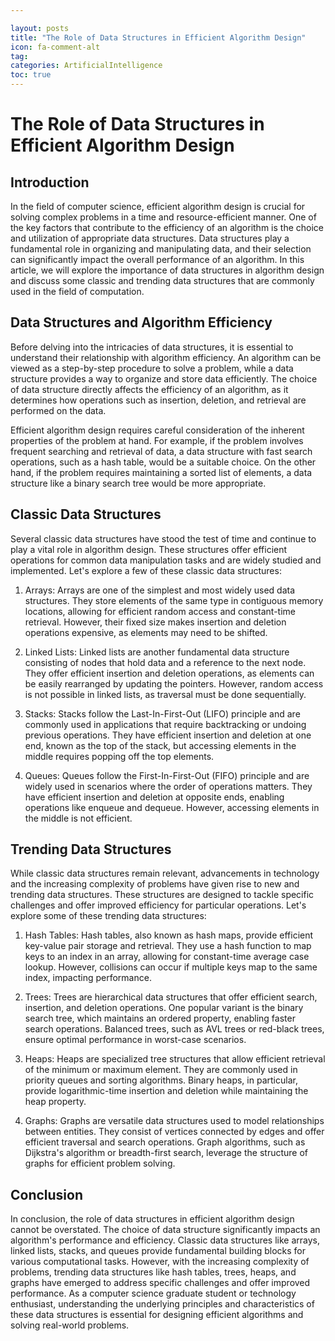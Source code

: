 ```yaml
---

layout: posts
title: "The Role of Data Structures in Efficient Algorithm Design"
icon: fa-comment-alt
tag:      
categories: ArtificialIntelligence
toc: true
---
```




# The Role of Data Structures in Efficient Algorithm Design

## Introduction

In the field of computer science, efficient algorithm design is crucial for solving complex problems in a time and resource-efficient manner. One of the key factors that contribute to the efficiency of an algorithm is the choice and utilization of appropriate data structures. Data structures play a fundamental role in organizing and manipulating data, and their selection can significantly impact the overall performance of an algorithm. In this article, we will explore the importance of data structures in algorithm design and discuss some classic and trending data structures that are commonly used in the field of computation.

## Data Structures and Algorithm Efficiency

Before delving into the intricacies of data structures, it is essential to understand their relationship with algorithm efficiency. An algorithm can be viewed as a step-by-step procedure to solve a problem, while a data structure provides a way to organize and store data efficiently. The choice of data structure directly affects the efficiency of an algorithm, as it determines how operations such as insertion, deletion, and retrieval are performed on the data.

Efficient algorithm design requires careful consideration of the inherent properties of the problem at hand. For example, if the problem involves frequent searching and retrieval of data, a data structure with fast search operations, such as a hash table, would be a suitable choice. On the other hand, if the problem requires maintaining a sorted list of elements, a data structure like a binary search tree would be more appropriate.

## Classic Data Structures

Several classic data structures have stood the test of time and continue to play a vital role in algorithm design. These structures offer efficient operations for common data manipulation tasks and are widely studied and implemented. Let's explore a few of these classic data structures:

1. Arrays: Arrays are one of the simplest and most widely used data structures. They store elements of the same type in contiguous memory locations, allowing for efficient random access and constant-time retrieval. However, their fixed size makes insertion and deletion operations expensive, as elements may need to be shifted.

2. Linked Lists: Linked lists are another fundamental data structure consisting of nodes that hold data and a reference to the next node. They offer efficient insertion and deletion operations, as elements can be easily rearranged by updating the pointers. However, random access is not possible in linked lists, as traversal must be done sequentially.

3. Stacks: Stacks follow the Last-In-First-Out (LIFO) principle and are commonly used in applications that require backtracking or undoing previous operations. They have efficient insertion and deletion at one end, known as the top of the stack, but accessing elements in the middle requires popping off the top elements.

4. Queues: Queues follow the First-In-First-Out (FIFO) principle and are widely used in scenarios where the order of operations matters. They have efficient insertion and deletion at opposite ends, enabling operations like enqueue and dequeue. However, accessing elements in the middle is not efficient.

## Trending Data Structures

While classic data structures remain relevant, advancements in technology and the increasing complexity of problems have given rise to new and trending data structures. These structures are designed to tackle specific challenges and offer improved efficiency for particular operations. Let's explore some of these trending data structures:

1. Hash Tables: Hash tables, also known as hash maps, provide efficient key-value pair storage and retrieval. They use a hash function to map keys to an index in an array, allowing for constant-time average case lookup. However, collisions can occur if multiple keys map to the same index, impacting performance.

2. Trees: Trees are hierarchical data structures that offer efficient search, insertion, and deletion operations. One popular variant is the binary search tree, which maintains an ordered property, enabling faster search operations. Balanced trees, such as AVL trees or red-black trees, ensure optimal performance in worst-case scenarios.

3. Heaps: Heaps are specialized tree structures that allow efficient retrieval of the minimum or maximum element. They are commonly used in priority queues and sorting algorithms. Binary heaps, in particular, provide logarithmic-time insertion and deletion while maintaining the heap property.

4. Graphs: Graphs are versatile data structures used to model relationships between entities. They consist of vertices connected by edges and offer efficient traversal and search operations. Graph algorithms, such as Dijkstra's algorithm or breadth-first search, leverage the structure of graphs for efficient problem solving.

## Conclusion

In conclusion, the role of data structures in efficient algorithm design cannot be overstated. The choice of data structure significantly impacts an algorithm's performance and efficiency. Classic data structures like arrays, linked lists, stacks, and queues provide fundamental building blocks for various computational tasks. However, with the increasing complexity of problems, trending data structures like hash tables, trees, heaps, and graphs have emerged to address specific challenges and offer improved performance. As a computer science graduate student or technology enthusiast, understanding the underlying principles and characteristics of these data structures is essential for designing efficient algorithms and solving real-world problems.